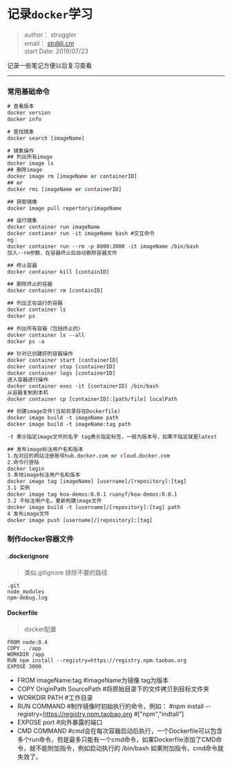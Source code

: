 # 记录`docker`学习
> author： struggler \
> email： str@li.cm \
> start Date: 2019/07/23

记录一些笔记方便以后复习查看
***

### 常用基础命令

``` vb
# 查看版本
docker version
docker info

# 查找镜象
docker search [imageName]

# 镜象操作
## 列出所有image
docker image ls
## 删除image
docker image rm [imageName or containerID]
## or
docker rmi [imageName or containerID]

## 获取镜像
docker image pull repertory/imageName

## 运行镜象
docker container run imageName
docker contianer run -it imageName bash #交互命令
eg：
docker container run --rm -p 8000:3000 -it imageName /bin/bash
加入--rm参数，在容器终止后自动删除容器文件

## 终止容器
docker container kill [containID]

## 删除终止的容器
docker container rm [containID]

## 列出正在运行的容器
docker container ls
docker ps 

## 列出所有容器（包括终止的）
docker container ls --all
docker ps -a

## 针对已创建好的容器操作
docker container start [containerID]
docker container stop [containerID]
docker container logs [containerID]
进入容器进行操作
docker container exec -it [containerID] /bin/bash
从容器复制到本机
docker container cp [containerID]:[path/file] localPath

## 创建image文件(当前目录存在Dockerfile)
docker image build -t imageName path
docker image build -t imageName:tag path

-t 表示指定image文件的名字 tag表示指定标签，一般为版本号，如果不指定就是latest

## 发布image标注用户名和版本
1.在对应的网站注册账号hub.docker.com or cloud.docker.com 
2.命令行登陆
docker login
3.本地image标注用户名和版本
docker image tag [imageName] [username]/[repository]:[tag]
3.1 实例
docker image tag koa-demos:0.0.1 ruanyf/koa-demos:0.0.1
3.2 不标注用户名，重新构建image文件
docker image build -t [username]/[repository]:[tag] path
4 发布image文件
docker image push [username]/[repository]:[tag]

```
### 制作docker容器文件

#### .dockerignore 

>类似.gitignore 排除不要的路径

```shell
.git
node_modules
npm-debug.log
```

#### Dockerfile

>docker配置

```shell
FROM node:8.4
COPY . /app
WORKDIR /app
RUN npm install --registry=https://registry.npm.taobao.org
EXPOSE 3000
```

- FROM imageName:tag
#imageName为镜像 tag为版本
- COPY OriginPath SourcePath
#将原始目录下的文件拷贝到目标文件夹
- WORKDIR PATH
#工作目录
- RUN COMMAND
#制作镜像时初始执行的命令，例如：
#npm install --registry=https://registry.npm.taobao.org 
#["npm","indtall"]
- EXPOSE port
#向外暴露的端口
- CMD COMMAND
#cmd会在每次容器启动后执行，一个Dockerfile可以包含多个run命令，但是最多只能有一个cmd命令，如果Dockerfile添加了CMD命令，就不能附加指令，例如启动执行的 /bin/bash 如果附加指令，cmd命令就失效了。




